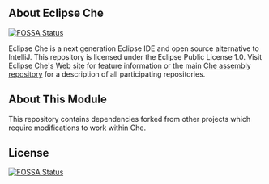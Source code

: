 ## About Eclipse Che
[![FOSSA Status](https://app.fossa.io/api/projects/git%2Bgithub.com%2Feclipse%2Fche-lib.svg?type=shield)](https://app.fossa.io/projects/git%2Bgithub.com%2Feclipse%2Fche-lib?ref=badge_shield)

Eclipse Che is a next generation Eclipse IDE and open source alternative to IntelliJ. This repository is licensed under the Eclipse Public License 1.0. Visit [Eclipse Che's Web site](http://eclipse.org/che) for feature information or the main [Che assembly repository](http://github.com/eclipse/che) for a description of all participating repositories.

## About This Module
This repository contains dependencies forked from other projects which require modifications to work within Che.


## License
[![FOSSA Status](https://app.fossa.io/api/projects/git%2Bgithub.com%2Feclipse%2Fche-lib.svg?type=large)](https://app.fossa.io/projects/git%2Bgithub.com%2Feclipse%2Fche-lib?ref=badge_large)